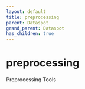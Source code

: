 ```yaml
---
layout: default
title: preprocessing
parent: Dataspot
grand_parent: Dataspot
has_children: true
---
```


# preprocessing

Preprocessing Tools
